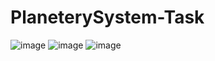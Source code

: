 # PlaneterySystem-Task

![image](https://github.com/AventusDev/PlaneterySystem-Task/assets/22014519/f5ad093a-24fd-4230-9613-c952356523c6)
![image](https://github.com/AventusDev/PlaneterySystem-Task/assets/22014519/a1ac00d3-d782-4965-b6c2-542f01069cfe)
![image](https://github.com/AventusDev/PlaneterySystem-Task/assets/22014519/00457715-d78b-40c0-986b-5d94d5d4756f)
